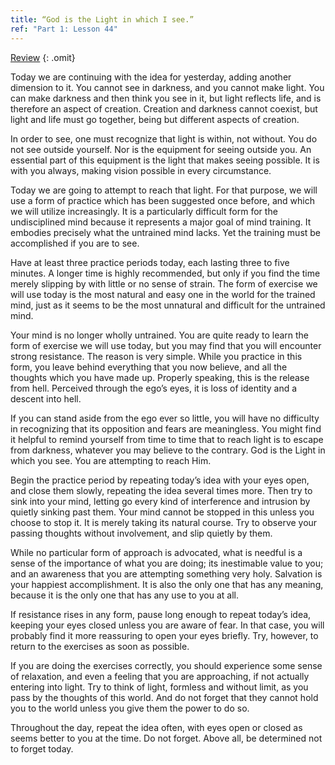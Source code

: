```yaml
---
title: “God is the Light in which I see.”
ref: "Part 1: Lesson 44"
---
```


<a class="hide-review" href="/acim/workbook/l059/#l044">Review</a>
{: .omit}

Today we are continuing with the idea for yesterday, adding another
dimension to it. You cannot see in darkness, and you cannot make light.
You can make darkness and then think you see in it, but light reflects
life, and is therefore an aspect of creation. Creation and darkness
cannot coexist, but light and life must go together, being but different
aspects of creation.

In order to see, one must recognize that light is within, not without.
You do not see outside yourself. Nor is the equipment for seeing outside
you. An essential part of this equipment is the light that makes seeing
possible. It is with you always, making vision possible in every
circumstance.

Today we are going to attempt to reach that light. For that purpose, we
will use a form of practice which has been suggested once before, and
which we will utilize increasingly. It is a particularly difficult form
for the undisciplined mind because it represents a major goal of mind
training. It embodies precisely what the untrained mind lacks. Yet the
training must be accomplished if you are to see.

Have at least three practice periods today, each lasting three to five
minutes. A longer time is highly recommended, but only if you find the
time merely slipping by with little or no sense of strain. The form of
exercise we will use today is the most natural and easy one in the world
for the trained mind, just as it seems to be the most unnatural and
difficult for the untrained mind.

Your mind is no longer wholly untrained. You are quite ready to learn the
form of exercise we will use today, but you may find that you will
encounter strong resistance. The reason is very simple. While you practice
in this form, you leave behind everything that you now believe, and all
the thoughts which you have made up. Properly speaking, this is the
release from hell. Perceived through the ego’s eyes, it is loss of
identity and a descent into hell.

If you can stand aside from the ego ever so little, you will have no
difficulty in recognizing that its opposition and fears are
meaningless. You might find it helpful to remind yourself from time
to time that to reach light is to escape from darkness, whatever you may
believe to the contrary. God is the Light in which you see. You are
attempting to reach Him.

Begin the practice period by repeating today’s idea with your eyes open,
and close them slowly, repeating the idea several times more. Then try
to sink into your mind, letting go every kind of interference and
intrusion by quietly sinking past them. Your mind cannot be stopped in
this unless you choose to stop it. It is merely taking its natural
course. Try to observe your passing thoughts without involvement, and
slip quietly by them.

While no particular form of approach is advocated, what is needful is a
sense of the importance of what you are doing; its inestimable value to
you; and an awareness that you are attempting something very holy.
Salvation is your happiest accomplishment. It is also the only one that
has any meaning, because it is the only one that has any use to you at
all.

If resistance rises in any form, pause long enough to repeat today’s
idea, keeping your eyes closed unless you are aware of fear. In that
case, you will probably find it more reassuring to open your eyes
briefly. Try, however, to return to the exercises as soon as possible.

If you are doing the exercises correctly, you should experience some
sense of relaxation, and even a feeling that you are approaching, if not
actually entering into light. Try to think of light, formless and
without limit, as you pass by the thoughts of this world. And do not
forget that they cannot hold you to the world unless you give them the
power to do so.

Throughout the day, repeat the idea often, with eyes open or closed as
seems better to you at the time. Do not forget. Above all, be determined
not to forget today.

